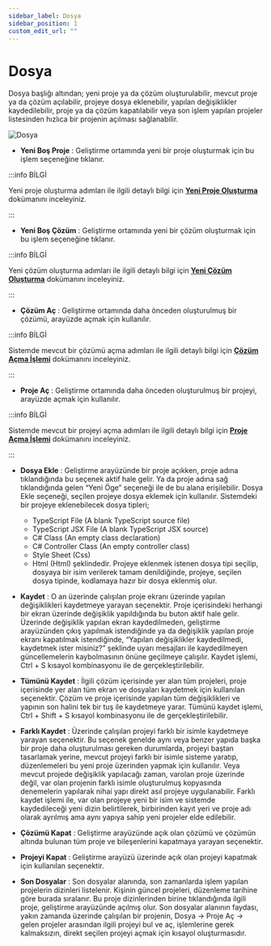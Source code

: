 ```yaml
---
sidebar_label: Dosya
sidebar_position: 1
custom_edit_url: ""
---
```


# Dosya

Dosya başlığı altından; yeni proje ya da çözüm oluşturulabilir, mevcut proje ya da çözüm açılabilir, projeye dosya eklenebilir, yapılan değişiklikler kaydedilebilir, proje ya da çözüm kapatılabilir veya son işlem yapılan projeler listesinden hızlıca bir projenin açılması sağlanabilir.

![Dosya](https://docsbimser.blob.core.windows.net/imagecontainer/auto-uploadad17264d-8d37-425a-bc57-607ac2692b0e)

- **Yeni Boş Proje** : Geliştirme ortamında yeni bir proje oluşturmak için bu işlem seçeneğine tıklanır.

:::info BİLGİ

Yeni proje oluşturma adımları ile ilgili detaylı bilgi için **[Yeni Proje Oluşturma](ide-operations/create-new-project.md)** dokümanını inceleyiniz.

:::

- **Yeni Boş Çözüm** : Geliştirme ortamında yeni bir çözüm oluşturmak için bu işlem seçeneğine tıklanır.

:::info BİLGİ

Yeni çözüm oluşturma adımları ile ilgili detaylı bilgi için **[Yeni Çözüm Oluşturma](ide-operations/create-new-solution.md)** dokümanını inceleyiniz.

:::

- **Çözüm Aç** : Geliştirme ortamında daha önceden oluşturulmuş bir çözümü, arayüzde açmak için kullanılır.

:::info BİLGİ

Sistemde mevcut bir çözümü açma adımları ile ilgili detaylı bilgi için **[Çözüm Açma İşlemi](ide-operations/open-solution.md)** dokümanını inceleyiniz.

:::

- **Proje Aç** : Geliştirme ortamında daha önceden oluşturulmuş bir projeyi, arayüzde açmak için kullanılır.

:::info BİLGİ

Sistemde mevcut bir projeyi açma adımları ile ilgili detaylı bilgi için **[Proje Açma İşlemi](ide-operations/open-project.md)** dokümanını inceleyiniz.

:::

- **Dosya Ekle** : Geliştirme arayüzünde bir proje açıkken, proje adına tıklandığında bu seçenek aktif hale gelir. Ya da proje adına sağ tıklandığında gelen “Yeni Öge” seçeneği ile de bu alana erişilebilir. Dosya Ekle seçeneği, seçilen projeye dosya eklemek için kullanılır. Sistemdeki bir projeye eklenebilecek dosya tipleri;

    - TypeScript File (A blank TypeScript source file)
    - TypeScript JSX File (A blank TypeScript JSX source)
    - C# Class (An empty class declaration)
    - C# Controller Class (An empty controller class)
    - Style Sheet (Css)
    - Html (Html) şeklindedir. Projeye eklenmek istenen dosya tipi seçilip, dosyaya bir isim verilerek tamam denildiğinde, projeye, seçilen dosya tipinde, kodlamaya hazır bir dosya eklenmiş olur.

- **Kaydet** : O an üzerinde çalışılan proje ekranı üzerinde yapılan değişiklikleri kaydetmeye yarayan seçenektir. Proje içerisindeki herhangi bir ekran üzerinde değişiklik yapıldığında bu buton aktif hale gelir. Üzerinde değişiklik yapılan ekran kaydedilmeden, geliştirme arayüzünden çıkış yapılmak istendiğinde ya da değişiklik yapılan proje ekranı kapatılmak istendiğinde, “Yapılan değişiklikler kaydedilmedi, kaydetmek ister misiniz?” şeklinde uyarı mesajları ile kaydedilmeyen güncellemelerin kaybolmasının önüne geçilmeye çalışılır. Kaydet işlemi, Ctrl + S kısayol kombinasyonu ile de gerçekleştirilebilir.

- **Tümünü Kaydet** : İlgili çözüm içerisinde yer alan tüm projeleri, proje içerisinde yer alan tüm ekran ve dosyaları kaydetmek için kullanılan seçenektir. Çözüm ve proje içerisinde yapılan tüm değişiklikleri ve yapının son halini tek bir tuş ile kaydetmeye yarar. Tümünü kaydet işlemi, Ctrl + Shift + S kısayol kombinasyonu ile de gerçekleştirilebilir.

- **Farklı Kaydet** : Üzerinde çalışılan projeyi farklı bir isimle kaydetmeye yarayan seçenektir. Bu seçenek genelde aynı veya benzer yapıda başka bir proje daha oluşturulması gereken durumlarda, projeyi baştan tasarlamak yerine, mevcut projeyi farklı bir isimle sisteme yaratıp, düzenlemeleri bu yeni proje üzerinden yapmak için kullanılır. Veya mevcut projede değişiklik yapılacağı zaman, varolan proje üzerinde değil, var olan projenin farklı isimle oluşturulmuş kopyasında denemelerin yapılarak nihai yapı direkt asıl projeye uygulanabilir. Farklı kaydet işlemi ile, var olan projeye yeni bir isim ve sistemde kaydedileceği yeni dizin belirtilerek, birbirinden kayıt yeri ve proje adı olarak ayrılmış ama aynı yapıya sahip yeni projeler elde edilebilir.

- **Çözümü Kapat** : Geliştirme arayüzünde açık olan çözümü ve çözümün altında bulunan tüm proje ve bileşenlerini kapatmaya yarayan seçenektir.

- **Projeyi Kapat** : Geliştirme arayüzü üzerinde açık olan projeyi kapatmak için kullanılan seçenektir.

- **Son Dosyalar** : Son dosyalar alanında, son zamanlarda işlem yapılan projelerin dizinleri listelenir. Kişinin güncel projeleri, düzenleme tarihine göre burada sıralanır. Bu proje dizinlerinden birine tıklandığında ilgili proje, geliştirme arayüzünde açılmış olur. Son dosyalar alanının faydası, yakın zamanda üzerinde çalışılan bir projenin, Dosya -> Proje Aç -> gelen projeler arasından ilgili projeyi bul ve aç, işlemlerine gerek kalmaksızın, direkt seçilen projeyi açmak için kısayol oluşturmasıdır.
